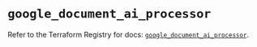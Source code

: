 # `google_document_ai_processor`

Refer to the Terraform Registry for docs: [`google_document_ai_processor`](https://registry.terraform.io/providers/hashicorp/google/6.23.0/docs/resources/document_ai_processor).
